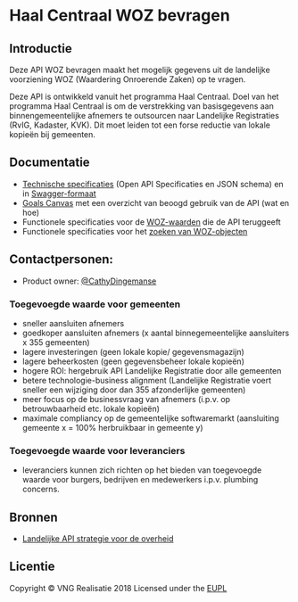 # Haal Centraal WOZ bevragen

## Introductie
Deze API WOZ bevragen maakt het mogelijk gegevens uit de landelijke voorziening WOZ (Waardering Onroerende Zaken) op te vragen.

Deze API is ontwikkeld vanuit het programma Haal Centraal. Doel van het programma Haal Centraal is om de verstrekking van basisgegevens aan binnengemeentelijke afnemers te outsourcen naar Landelijke Registraties (RvIG, Kadaster, KVK). Dit moet leiden tot een forse reductie van lokale kopieën bij gemeenten.

## Documentatie
* [Technische specificaties](./specificatie/genereervariant/openapi.yaml) (Open API Specificaties en JSON schema) en in [Swagger-formaat](https://petstore.swagger.io/?url=https://raw.githubusercontent.com/VNG-Realisatie/Haal-Centraal-WOZ-bevragen/master/specificatie/genereervariant/openapi.yaml)
* [Goals Canvas](WOZBevragen_GoalsCanvas.xlsx) met een overzicht van beoogd gebruik van de API (wat en hoe)
* Functionele specificaties voor de [WOZ-waarden](./features/waarden.feature) die de API teruggeeft
* Functionele specificaties voor het [zoeken van WOZ-objecten](./features/zoeken.feature)

## Contactpersonen:
* Product owner: [@CathyDingemanse](https://github.com/CathyDingemanse)

### Toegevoegde waarde voor gemeenten
- sneller aansluiten afnemers
- goedkoper aansluiten afnemers (x aantal binnegemeentelijke aansluiters x 355 gemeenten)
- lagere investeringen (geen lokale kopie/ gegevensmagazijn)
- lagere beheerkosten (geen gegevensbeheer lokale kopieën)
- hogere ROI: hergebruik API Landelijke Registratie door alle gemeenten
- betere technologie-business alignment (Landelijke Registratie voert sneller een wijziging door dan 355 afzonderlijke gemeenten)
- meer focus op de businessvraag van afnemers (i.p.v. op betrouwbaarheid etc. lokale kopieën)
- maximale compliancy op de gemeentelijke softwaremarkt (aansluiting gemeente x = 100% herbruikbaar in gemeente y)

### Toegevoegde waarde voor leveranciers
- leveranciers kunnen zich richten op het bieden van toegevoegde waarde voor burgers, bedrijven en medewerkers i.p.v. plumbing concerns.

## Bronnen
* [Landelijke API strategie voor de overheid](https://geonovum.github.io/KP-APIs/)

## Licentie
Copyright &copy; VNG Realisatie 2018
Licensed under the [EUPL](https://github.com/VNG-Realisatie/Haal-Centraal-WOZ-bevragen/blob/master/LICENCE.md)
